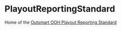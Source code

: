 # PlayoutReportingStandard
Home of the [Outsmart OOH Playout Reporting Standard](https://github.com/Outsmart-OOH/PlayoutReportingStandard/blob/main/Outsmart_OOH_PRS_v2-0.md)
